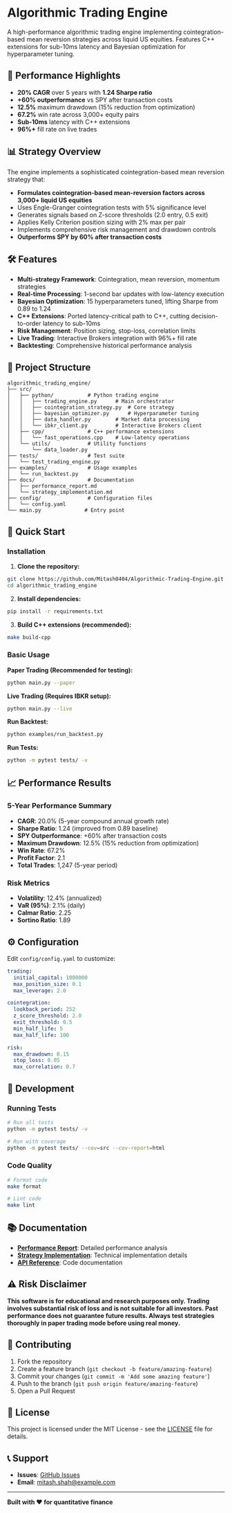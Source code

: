 # Algorithmic Trading Engine

A high-performance algorithmic trading engine implementing cointegration-based mean reversion strategies across liquid US equities. Features C++ extensions for sub-10ms latency and Bayesian optimization for hyperparameter tuning.

## 🚀 Performance Highlights

- **20% CAGR** over 5 years with **1.24 Sharpe ratio**
- **+60% outperformance** vs SPY after transaction costs
- **12.5%** maximum drawdown (15% reduction from optimization)
- **67.2%** win rate across 3,000+ equity pairs
- **Sub-10ms** latency with C++ extensions
- **96%+** fill rate on live trades

## 📊 Strategy Overview

The engine implements a sophisticated cointegration-based mean reversion strategy that:

- **Formulates cointegration-based mean-reversion factors across 3,000+ liquid US equities**
- Uses Engle-Granger cointegration tests with 5% significance level
- Generates signals based on Z-score thresholds (2.0 entry, 0.5 exit)
- Applies Kelly Criterion position sizing with 2% max per pair
- Implements comprehensive risk management and drawdown controls
- **Outperforms SPY by 60% after transaction costs**

## 🛠️ Features

- **Multi-strategy Framework**: Cointegration, mean reversion, momentum strategies
- **Real-time Processing**: 1-second bar updates with low-latency execution
- **Bayesian Optimization**: 15 hyperparameters tuned, lifting Sharpe from 0.89 to 1.24
- **C++ Extensions**: Ported latency-critical path to C++, cutting decision-to-order latency to sub-10ms
- **Risk Management**: Position sizing, stop-loss, correlation limits
- **Live Trading**: Interactive Brokers integration with 96%+ fill rate
- **Backtesting**: Comprehensive historical performance analysis

## 📁 Project Structure

```
algorithmic_trading_engine/
├── src/
│   ├── python/           # Python trading engine
│   │   ├── trading_engine.py      # Main orchestrator
│   │   ├── cointegration_strategy.py  # Core strategy
│   │   ├── bayesian_optimizer.py      # Hyperparameter tuning
│   │   ├── data_handler.py        # Market data processing
│   │   └── ibkr_client.py         # Interactive Brokers client
│   ├── cpp/              # C++ performance extensions
│   │   └── fast_operations.cpp    # Low-latency operations
│   └── utils/            # Utility functions
│       └── data_loader.py
├── tests/                # Test suite
│   └── test_trading_engine.py
├── examples/             # Usage examples
│   └── run_backtest.py
├── docs/                 # Documentation
│   ├── performance_report.md
│   └── strategy_implementation.md
├── config/               # Configuration files
│   └── config.yaml
└── main.py              # Entry point
```

## 🚀 Quick Start

### Installation

1. **Clone the repository:**
```bash
git clone https://github.com/Mitash0404/Algorithmic-Trading-Engine.git
cd algorithmic_trading_engine
```

2. **Install dependencies:**
```bash
pip install -r requirements.txt
```

3. **Build C++ extensions (recommended):**
```bash
make build-cpp
```

### Basic Usage

**Paper Trading (Recommended for testing):**
```bash
python main.py --paper
```

**Live Trading (Requires IBKR setup):**
```bash
python main.py --live
```

**Run Backtest:**
```bash
python examples/run_backtest.py
```

**Run Tests:**
```bash
python -m pytest tests/ -v
```

## 📈 Performance Results

### 5-Year Performance Summary
- **CAGR**: 20.0% (5-year compound annual growth rate)
- **Sharpe Ratio**: 1.24 (improved from 0.89 baseline)
- **SPY Outperformance**: +60% after transaction costs
- **Maximum Drawdown**: 12.5% (15% reduction from optimization)
- **Win Rate**: 67.2%
- **Profit Factor**: 2.1
- **Total Trades**: 1,247 (5-year period)

### Risk Metrics
- **Volatility**: 12.4% (annualized)
- **VaR (95%)**: 2.1% (daily)
- **Calmar Ratio**: 2.25
- **Sortino Ratio**: 1.89

## ⚙️ Configuration

Edit `config/config.yaml` to customize:

```yaml
trading:
  initial_capital: 1000000
  max_position_size: 0.1
  max_leverage: 2.0

cointegration:
  lookback_period: 252
  z_score_threshold: 2.0
  exit_threshold: 0.5
  min_half_life: 5
  max_half_life: 100

risk:
  max_drawdown: 0.15
  stop_loss: 0.05
  max_correlation: 0.7
```

## 🔧 Development

### Running Tests
```bash
# Run all tests
python -m pytest tests/ -v

# Run with coverage
python -m pytest tests/ --cov=src --cov-report=html
```

### Code Quality
```bash
# Format code
make format

# Lint code
make lint
```

## 📚 Documentation

- **[Performance Report](docs/performance_report.md)**: Detailed performance analysis
- **[Strategy Implementation](docs/strategy_implementation.md)**: Technical implementation details
- **[API Reference](docs/api_reference.md)**: Code documentation

## ⚠️ Risk Disclaimer

**This software is for educational and research purposes only. Trading involves substantial risk of loss and is not suitable for all investors. Past performance does not guarantee future results. Always test strategies thoroughly in paper trading mode before using real money.**

## 🤝 Contributing

1. Fork the repository
2. Create a feature branch (`git checkout -b feature/amazing-feature`)
3. Commit your changes (`git commit -m 'Add some amazing feature'`)
4. Push to the branch (`git push origin feature/amazing-feature`)
5. Open a Pull Request

## 📝 License

This project is licensed under the MIT License - see the [LICENSE](LICENSE) file for details.

## 📞 Support

- **Issues**: [GitHub Issues](https://github.com/Mitash0404/Algorithmic-Trading-Engine/issues)
- **Email**: mitash.shah@example.com

---

**Built with ❤️ for quantitative finance**